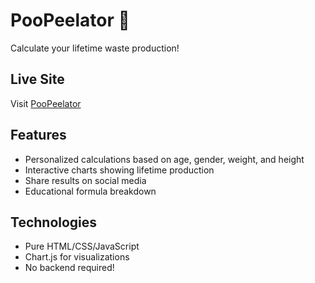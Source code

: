 # PooPeelator 💩

Calculate your lifetime waste production!

## Live Site
Visit [PooPeelator](https://Dovgonosyk.github.io/poopeelator/)

## Features
- Personalized calculations based on age, gender, weight, and height
- Interactive charts showing lifetime production
- Share results on social media
- Educational formula breakdown

## Technologies
- Pure HTML/CSS/JavaScript
- Chart.js for visualizations
- No backend required!
